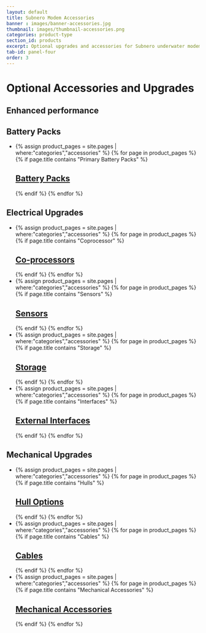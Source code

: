 ```yaml
---
layout: default
title: Subnero Modem Accessories
banner : images/banner-accessories.jpg
thumbnail: images/thumbnail-accessories.png
categories: product-type
section_id: products
excerpt: Optional upgrades and accessories for Subnero underwater modems.
tab-id: panel-four
order: 3
---
```


<h1 class='panel-heading'>Optional Accessories and Upgrades</h1>
<h2 class='panel-sub-heading'>Enhanced performance</h2>
<div class='grey-container'>
	<h2 class='edition'>Battery Packs</h2>
	<ul class="edition-container">
		<li class="modem-container">
			{% assign product_pages = site.pages | where:"categories","accessories" %}
			{% for page in product_pages %}
				{% if page.title contains "Primary Battery Packs" %}
	        	<div class='mod modBlogPost bg-grey'>
		        	<a href="{{site.baseurl}}{{page.url}}"><img alt="" src="{{site.baseurl}}/{{page.thumbnail}}"/>
		          	<div class='content'>
		            <h2>Battery Packs</h2>
		          </div></a>
		        </div>
	        	{% endif %}
	        {% endfor %}
		</li>
	</ul>
</div>

<div class='grey-container'>
	<h2 class='edition'>Electrical Upgrades</h2>
	<ul class="edition-container">
		<li class="modem-container">
			{% assign product_pages = site.pages | where:"categories","accessories" %}
			{% for page in product_pages %}
				{% if page.title contains "Coprocessor" %}
		        <div class='mod modBlogPost bg-grey'>
		        	<a href="{{site.baseurl}}{{page.url}}"><img alt="" src="{{site.baseurl}}/{{page.thumbnail}}"/>
		          	<div class='content'>
		            <h2>Co-processors</h2>
		          </div></a>
		        </div>
	        	{% endif %}
	        {% endfor %}
		</li>
		<li class="modem-container">
			{% assign product_pages = site.pages | where:"categories","accessories" %}
			{% for page in product_pages %}
				{% if page.title contains "Sensors" %}
		        <div class='mod modBlogPost bg-grey'>
		        	<a href="{{site.baseurl}}{{page.url}}"><img alt="" src="{{site.baseurl}}/{{page.thumbnail}}"/>
		          	<div class='content'>
		            <h2>Sensors</h2>
		          </div></a>
		        </div>
	        	{% endif %}
	        {% endfor %}
		</li>
		<li class="modem-container">
			{% assign product_pages = site.pages | where:"categories","accessories" %}
			{% for page in product_pages %}
				{% if page.title contains "Storage" %}
		        <div class='mod modBlogPost bg-grey'>
		        	<a href="{{site.baseurl}}{{page.url}}#embedded"><img alt="" src="{{site.baseurl}}/{{page.thumbnail}}"/>
		          	<div class='content'>
		            <h2>Storage</h2>
		          </div></a>
		        </div>
	        	{% endif %}
	        {% endfor %}
		</li>
		<li class="modem-container">
			{% assign product_pages = site.pages | where:"categories","accessories" %}
			{% for page in product_pages %}
				{% if page.title contains "Interfaces" %}
		        <div class='mod modBlogPost bg-grey'>
		        	<a href="{{site.baseurl}}{{page.url}}#embedded"><img alt="" src="{{site.baseurl}}/{{page.thumbnail}}"/>
		          	<div class='content'>
		            <h2>External Interfaces</h2>
		          </div></a>
		        </div>
	        	{% endif %}
	        {% endfor %}
		</li>
	</ul>
</div>

<div class='grey-container'>	
	<h2 class='edition'>Mechanical Upgrades</h2>
	<ul class="edition-container">
		<li class="modem-container">
			{% assign product_pages = site.pages | where:"categories","accessories" %}
			{% for page in product_pages %}
				{% if page.title contains "Hulls" %}
		        <div class='mod modBlogPost bg-grey'>
		        	<a href="{{site.baseurl}}{{page.url}}"><img alt="" src="{{site.baseurl}}/{{page.thumbnail}}"/>
		          	<div class='content'>
		            <h2>Hull Options</h2>
		          </div></a>
		        </div>
	        	{% endif %}
	        {% endfor %}
		</li>
		<li class="modem-container">
			{% assign product_pages = site.pages | where:"categories","accessories" %}
			{% for page in product_pages %}
				{% if page.title contains "Cables" %}
		        <div class='mod modBlogPost bg-grey'>
		        	<a href="{{site.baseurl}}{{page.url}}"><img alt="" src="{{site.baseurl}}/{{page.thumbnail}}"/>
		          	<div class='content'>
		            <h2>Cables</h2>
		          </div></a>
		        </div>
	        	{% endif %}
	        {% endfor %}
		</li>
		<li class="modem-container">
			{% assign product_pages = site.pages | where:"categories","accessories" %}
			{% for page in product_pages %}
				{% if page.title contains "Mechanical Accessories" %}
		        <div class='mod modBlogPost bg-grey'>
		        	<a href="{{site.baseurl}}{{page.url}}#embedded"><img alt="" src="{{site.baseurl}}/{{page.thumbnail}}"/>
		          	<div class='content'>
		            <h2>Mechanical Accessories</h2>
		          </div></a>
		        </div>
		       {% endif %}
	        {% endfor %}
		</li>
	</ul>
</div>
